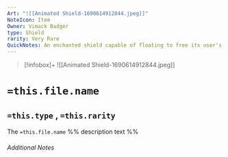 ```yaml
---
Art: "![[Animated Shield-1690614912844.jpeg]]"
NoteIcon: Item
Owner: Vimack Badger
type: Shield
rarity: Very Rare
QuickNotes: An enchanted shield capable of floating to free its user's hand
---
```


> [!infobox]+
> ![[Animated Shield-1690614912844.jpeg]]

# `=this.file.name`
## `=this.type` , `=this.rarity`

The `=this.file.name` %% description text %%

###### Additional Notes